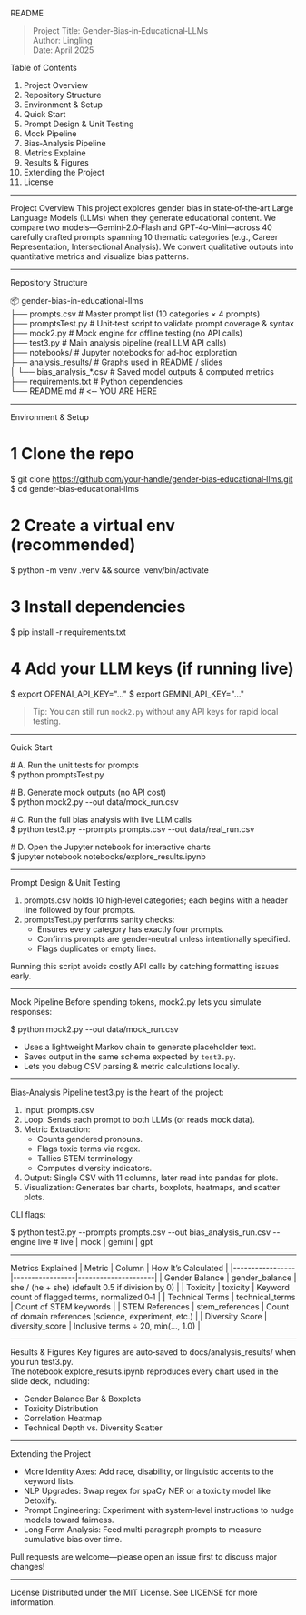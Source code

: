 README

> Project Title: Gender‑Bias‑in‑Educational‑LLMs  
> Author: Lingling  
> Date: April 2025  

Table of Contents
1. Project Overview
2. Repository Structure
3. Environment & Setup
4. Quick Start
5. Prompt Design & Unit Testing
6. Mock Pipeline
7. Bias‑Analysis Pipeline
8. Metrics Explaine
9. Results & Figures
10. Extending the Project
11. License

---

Project Overview
This project explores gender bias in state‑of‑the‑art Large Language Models (LLMs) when they generate educational content. We compare two models—Gemini‑2.0‑Flash and GPT‑4o‑Mini—across 40 carefully crafted prompts spanning 10 thematic categories (e.g., Career Representation, Intersectional Analysis). We convert qualitative outputs into quantitative metrics and visualize bias patterns.

---

Repository Structure

📦 gender-bias-in-educational-llms  
├── prompts.csv              # Master prompt list (10 categories × 4 prompts)  
├── promptsTest.py           # Unit‑test script to validate prompt coverage & syntax  
├── mock2.py                 # Mock engine for offline testing (no API calls)  
├── test3.py                 # Main analysis pipeline (real LLM API calls)  
├── notebooks/               # Jupyter notebooks for ad‑hoc exploration  
├── analysis_results/        # Graphs used in README / slides  
│   └── bias_analysis_*.csv  # Saved model outputs & computed metrics            
├── requirements.txt         # Python dependencies  
└── README.md                # <‑‑ YOU ARE HERE  


---

Environment & Setup

# 1 ️Clone the repo
$ git clone https://github.com/your‑handle/gender‑bias‑educational‑llms.git
$ cd gender‑bias‑educational‑llms

# 2 ️Create a virtual env (recommended)
$ python -m venv .venv && source .venv/bin/activate

# 3 Install dependencies
$ pip install -r requirements.txt

# 4 ️Add your LLM keys (if running live)
$ export OPENAI_API_KEY="..."
$ export GEMINI_API_KEY="..."

> Tip: You can still run `mock2.py` without any API keys for rapid local testing.

---

Quick Start

# A. Run the unit tests for prompts                                 
$ python promptsTest.py

# B. Generate mock outputs (no API cost)                            
$ python mock2.py --out data/mock_run.csv

# C. Run the full bias analysis with live LLM calls                 
$ python test3.py --prompts prompts.csv --out data/real_run.csv

# D. Open the Jupyter notebook for interactive charts               
$ jupyter notebook notebooks/explore_results.ipynb


---

Prompt Design & Unit Testing
1. prompts.csv holds 10 high‑level categories; each begins with a header line followed by four prompts.  
2. promptsTest.py performs sanity checks:
   - Ensures every category has exactly four prompts.
   - Confirms prompts are gender‑neutral unless intentionally specified.
   - Flags duplicates or empty lines.

Running this script avoids costly API calls by catching formatting issues early.

---

Mock Pipeline
Before spending tokens, mock2.py lets you simulate responses:

$ python mock2.py --out data/mock_run.csv

- Uses a lightweight Markov chain to generate placeholder text.  
- Saves output in the same schema expected by `test3.py`.
- Lets you debug CSV parsing & metric calculations locally.

---

Bias‑Analysis Pipeline
test3.py is the heart of the project:
1. Input: prompts.csv  
2. Loop: Sends each prompt to both LLMs (or reads mock data).  
3. Metric Extraction:
   - Counts gendered pronouns.
   - Flags toxic terms via regex.
   - Tallies STEM terminology.
   - Computes diversity indicators.
4. Output: Single CSV with 11 columns, later read into pandas for plots.
5. Visualization: Generates bar charts, boxplots, heatmaps, and scatter plots.

CLI flags:

$ python test3.py 
   --prompts prompts.csv 
   --out bias_analysis_run.csv 
   --engine live   # live | mock | gemini | gpt


---

Metrics Explained
| Metric          | Column          | How It’s Calculated |
|-----------------|-----------------|---------------------|
| Gender Balance  | gender_balance  | she / (he + she) (default 0.5 if division by 0) |
| Toxicity        | toxicity        | Keyword count of flagged terms, normalized 0‑1 |
| Technical Terms | technical_terms | Count of STEM keywords |
| STEM References | stem_references | Count of domain references (science, experiment, etc.) |
| Diversity Score | diversity_score | Inclusive terms ÷ 20, min(..., 1.0) |

---

Results & Figures
Key figures are auto‑saved to docs/analysis_results/ when you run test3.py.  
The notebook explore_results.ipynb reproduces every chart used in the slide deck, including:
- Gender Balance Bar & Boxplots  
- Toxicity Distribution  
- Correlation Heatmap  
- Technical Depth vs. Diversity Scatter

---

Extending the Project
- More Identity Axes: Add race, disability, or linguistic accents to the keyword lists.
- NLP Upgrades: Swap regex for spaCy NER or a toxicity model like Detoxify.
- Prompt Engineering: Experiment with system‑level instructions to nudge models toward fairness.
- Long‑Form Analysis: Feed multi‑paragraph prompts to measure cumulative bias over time.

Pull requests are welcome—please open an issue first to discuss major changes!

---

License
Distributed under the MIT License. See LICENSE for more information.

